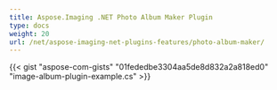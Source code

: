 ```yaml
---
title: Aspose.Imaging .NET Photo Album Maker Plugin
type: docs
weight: 20
url: /net/aspose-imaging-net-plugins-features/photo-album-maker/
---
```



{{< gist "aspose-com-gists" "01fededbe3304aa5de8d832a2a818ed0" "image-album-plugin-example.cs" >}}
